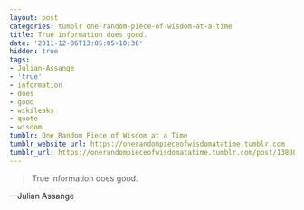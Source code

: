 ```yaml
---
layout: post
categories: tumblr one-random-piece-of-wisdom-at-a-time
title: True information does good.
date: '2011-12-06T13:05:05+10:30'
hidden: true
tags:
- Julian-Assange
- 'true'
- information
- does
- good
- wikileaks
- quote
- wisdom
tumblr: One Random Piece of Wisdom at a Time
tumblr_website_url: https://onerandompieceofwisdomatatime.tumblr.com
tumblr_url: https://onerandompieceofwisdomatatime.tumblr.com/post/13808582340/true-information-does-good
---
```

> True information does good.

—Julian Assange&nbsp;
